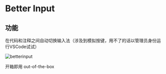 # Better Input

## 功能

在代码和注释之间自动切换输入法（涉及到模拟按键，用不了的话以管理员身份运行VSCode试试）

![betterinput](https://raw.githubusercontent.com/inwf/Better_Input/main/image/betterinput.gif)

开箱即用
out-of-the-box

